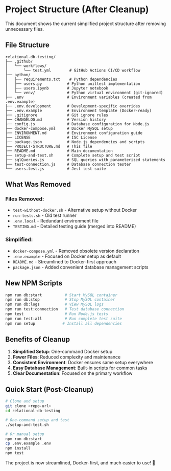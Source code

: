 # Project Structure (After Cleanup)

This document shows the current simplified project structure after removing unnecessary files.

## File Structure

```
relational-db-testing/
├── .github/
│   └── workflows/
│       └── test.yml        # GitHub Actions CI/CD workflow
├── python/
│   ├── requirements.txt    # Python dependencies
│   ├── users.py           # Python unittest implementation
│   ├── users.ipynb        # Jupyter notebook
│   └── venv/              # Python virtual environment (git-ignored)
├── .env                   # Environment variables (created from .env.example)
├── .env.development       # Development-specific overrides
├── .env.example           # Environment template (Docker-ready)
├── .gitignore             # Git ignore rules
├── CHANGELOG.md           # Version history
├── config.js              # Database configuration for Node.js
├── docker-compose.yml     # Docker MySQL setup
├── ENVIRONMENT.md         # Environment configuration guide
├── LICENSE                # ISC License
├── package.json           # Node.js dependencies and scripts
├── PROJECT-STRUCTURE.md   # This file
├── README.md              # Main documentation
├── setup-and-test.sh      # Complete setup and test script
├── sqlQueries.js          # SQL queries with parameterized statements
├── test-connection.js     # Database connection tester
└── users.test.js          # Jest test suite
```

## What Was Removed

### Files Removed:
- `test-without-docker.sh` - Alternative setup without Docker
- `run-tests.sh` - Old test runner
- `.env.local` - Redundant environment file
- `TESTING.md` - Detailed testing guide (merged into README)

### Simplified:
- `docker-compose.yml` - Removed obsolete version declaration
- `.env.example` - Focused on Docker setup as default
- `README.md` - Streamlined to Docker-first approach
- `package.json` - Added convenient database management scripts

## New NPM Scripts

```bash
npm run db:start          # Start MySQL container
npm run db:stop           # Stop MySQL container  
npm run db:logs           # View MySQL logs
npm run test:connection   # Test database connection
npm test                  # Run Node.js tests
npm run test:all          # Run complete test suite
npm run setup            # Install all dependencies
```

## Benefits of Cleanup

1. **Simplified Setup**: One-command Docker setup
2. **Fewer Files**: Reduced complexity and maintenance
3. **Consistent Environment**: Docker ensures same setup everywhere
4. **Easy Database Management**: Built-in scripts for common tasks
5. **Clear Documentation**: Focused on the primary workflow

## Quick Start (Post-Cleanup)

```bash
# Clone and setup
git clone <repo-url>
cd relational-db-testing

# One-command setup and test
./setup-and-test.sh

# Or manual setup
npm run db:start
cp .env.example .env
npm install
npm test
```

The project is now streamlined, Docker-first, and much easier to use! 🚀
